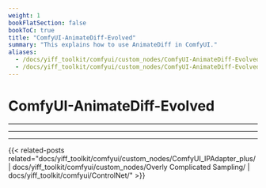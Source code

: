 ```yaml
---
weight: 1
bookFlatSection: false
bookToC: true
title: "ComfyUI-AnimateDiff-Evolved"
summary: "This explains how to use AnimateDiff in ComfyUI."
aliases:
  - /docs/yiff_toolkit/comfyui/custom_nodes/ComfyUI-AnimateDiff-Evolved/
  - /docs/yiff_toolkit/comfyui/custom_nodes/ComfyUI-AnimateDiff-Evolved
---
```


<!--markdownlint-disable MD025 MD033 MD038 -->

# ComfyUI-AnimateDiff-Evolved

---

---

---

{{< related-posts related="docs/yiff_toolkit/comfyui/custom_nodes/ComfyUI_IPAdapter_plus/ | docs/yiff_toolkit/comfyui/custom_nodes/Overly Complicated Sampling/ | docs/yiff_toolkit/comfyui/ControlNet/" >}}

